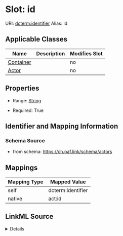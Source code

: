 

# Slot: id 



URI: [dcterm:identifier](http://purl.org/dc/terms/identifier)
Alias: id

<!-- no inheritance hierarchy -->





## Applicable Classes

| Name | Description | Modifies Slot |
| --- | --- | --- |
| [Container](Container.md) |  |  no  |
| [Actor](Actor.md) |  |  no  |






## Properties

* Range: [String](String.md)

* Required: True




## Identifier and Mapping Information






### Schema Source


* from schema: https://ch.paf.link/schema/actors




## Mappings

| Mapping Type | Mapped Value |
| ---  | ---  |
| self | dcterm:identifier |
| native | act:id |




## LinkML Source

<details>
```yaml
name: id
from_schema: https://ch.paf.link/schema/actors
rank: 1000
slot_uri: dcterm:identifier
identifier: true
alias: id
domain_of:
- Container
- Actor
range: string
required: true

```
</details>